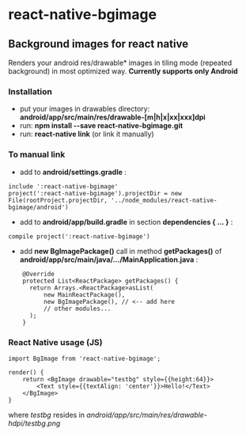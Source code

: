# react-native-bgimage

## Background images for react native

Renders your android res/drawable* images in tiling mode (repeated background) in most optimized way.
**Currently supports only Android**

### Installation

- put your images in drawables directory: **android/app/src/main/res/drawable-[m|h|x|xx|xxx]dpi**
- run: **npm install --save react-native-bgimage.git**
- run: **react-native link** (or link it manually)

### To manual link

- add to **android/settings.gradle** :
```
include ':react-native-bgimage'
project(':react-native-bgimage').projectDir = new File(rootProject.projectDir, '../node_modules/react-native-bgimage/android')
```

- add to **android/app/build.gradle** in section **dependencies { ... }** :
```
compile project(':react-native-bgimage')
```
- add **new BgImagePackage()** call in method **getPackages()** of **android/app/src/main/java/.../MainApplication.java** :
```
    @Override
    protected List<ReactPackage> getPackages() {
      return Arrays.<ReactPackage>asList(
          new MainReactPackage(),
          new BgImagePackage(), // <-- add here
          // other modules...
      );
    }
```

### React Native usage (JS)
```
import BgImage from 'react-native-bgimage';

render() {
	return <BgImage drawable="testbg" style={{height:64}}>
	    <Text style={{textAlign: 'center'}}>Hello!</Text>
	</BgImage>
}
```

where *testbg* resides in *android/app/src/main/res/drawable-hdpi/testbg.png*